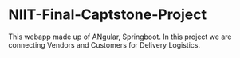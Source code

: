 # NIIT-Final-Captstone-Project
This webapp made up of ANgular, Springboot. In this project we are connecting Vendors and Customers for Delivery Logistics. 
